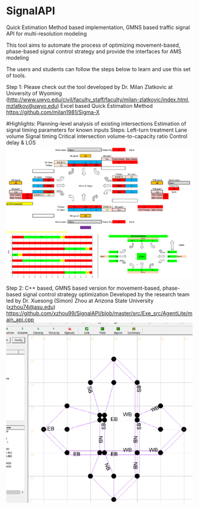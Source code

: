 # SignalAPI
Quick Estimation Method based implementation, GMNS based traffic signal API for multi-resolution modeling

This tool aims to automate the process of optimizing movement-based, phase-based signal control strategy and provide the interfaces for AMS modeling 

The users and students can follow the steps below to learn and use this set of tools.

Step 1: Please check out the tool developed by Dr. Milan Zlatkovic at  University of Wyoming (http://www.uwyo.edu/civil/faculty_staff/faculty/milan-zlatkovic/index.html, mzlatkov@uwyo.edu)
Excel based Quick Estimation Method 
https://github.com/milan1981/Sigma-X

#Highlights:
Planning-level analysis of existing intersections
Estimation of signal timing parameters for known inputs
Steps:
Left-turn treatment
Lane volume
Signal timing
Critical intersection volume-to-capacity ratio
Control delay & LOS
![QEM](doc/img/qem.png)

Step 2: C++ based, GMNS based version for movement-based, phase-based signal control strategy optimization
Developed by the research team led by Dr. Xuesong (Simon) Zhou at Arizona State University (xzhou74@asu.edu)
https://github.com/xzhou99/SignalAPI/blob/master/src/Exe_src/AgentLite/main_api.cpp
![NeXTA](doc/img/nexta.png)




